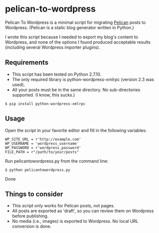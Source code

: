 # pelican-to-wordpress

Pelican To Wordpress is a minimal script for migrating [Pelican](http://pelican.com) posts to Wordpress. (Pelican is a static blog generator written in Python.)

I wrote this script because I needed to export my blog's content to Wordpress, and none of the options I found produced acceptable results (including several Wordpress importer plugins).

## Requirements

* This script has been tested on Python 2.7.10.
* The only required library is python-wordpress-xmlrpc (version 2.3 was used).
* All your posts must be in the same directory. No sub-directories supported. (I know, this sucks.)

~~~
$ pip install python-wordpress-xmlrpc
~~~

## Usage

Open the script in your favorite editor and fill in the following variables:

~~~
WP_SITE_URL = r'http://example.com'
WP_USERNAME = 'wordpress_username'
WP_PASSWORD = r'wordpress_password'
FILE_PATH = r"/path/to/your/posts"
~~~

Run pelicantowordpress.py from the command line:

~~~
$ python pelicantowordpress.py
~~~

Done

## Things to consider

* This script only works for Pelican posts, not pages.
* All posts are exported as 'draft', so you can review them on Wordpress before publishing.
* No media (i.e., images) is exported to Wordpress.  No local URL conversion is done. 

